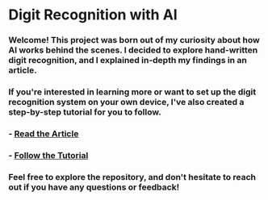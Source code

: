# Digit Recognition with AI

### Welcome! This project was born out of my curiosity about how AI works behind the scenes. I decided to explore hand-written digit recognition, and I explained in-depth my findings in an article.

### If you're interested in learning more or want to set up the digit recognition system on your own device, I've also created a step-by-step tutorial for you to follow.

### - [Read the Article](https://medium.com/@santiagu.gap/uncovering-the-magic-1-c1c7e23f836a)
### - [Follow the Tutorial](https://medium.com/@santiagu.gap/how-to-test-out-the-digit-recognition-ai-that-i-built-b74897ab1086)

### Feel free to explore the repository, and don't hesitate to reach out if you have any questions or feedback!
